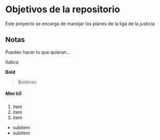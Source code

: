 # Objetivos de la repositorio

Este proyecto se encarga de manejar los planes de la liga de la justicia


## Notas
Pueden hacer lo que quieran...

*Itálica*

**Bold**
>Boldman

##### Mini h5

1. item
2. item
3. item
  * subitem
  * subitem

